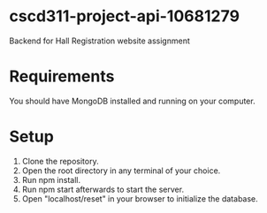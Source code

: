 # cscd311-project-api-10681279
Backend for Hall Registration website assignment

# Requirements
You should have MongoDB installed and running on your computer.

# Setup
1.  Clone the repository.
2.  Open the root directory in any terminal of your choice.
3.  Run npm install.
4.  Run npm start afterwards to start the server.
5.  Open "localhost/reset" in your browser to initialize the database.
